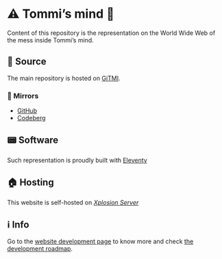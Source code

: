 # ⚠️ Tommi’s mind 🤯

Content of this repository is the representation on the World Wide Web of the mess inside Tommi’s mind.

## 👾 Source

The main repository is hosted on [GiTMI](https://gitmi.dev/tommi/tommi.space 'tommi.space repo on GiTMI').

### 🪩 Mirrors

- [GitHub](https://github.com/xplosionmind/tommi.space 'tommi.space on GitHub')
- [Codeberg](https://codeberg.org/tommi/tommi.space 'tommi.space on Codeberg')

## 📟 Software

Such representation is proudly built with [Eleventy](https://11ty.dev 'Eleventy official website') 

## 🏠 Hosting

This website is self-hosted on [*Xplosion Server*](https://tommi.space/server 'Xplosion Server info on tommi.space')

## ℹ️  Info

Go to the [website development page](https://tommi.space/development 'Website development - tommi.space') to know more and check [the development roadmap](https://tommi.space/development#roadmap 'tommi.space development roadmap').

<!--## ♊️ Gemini

The wild troubles of my mind encompass the standard web: tommi.space is available also [through the Gemini protocol](gemini://tommi.space 'tommi.space Gemini version')-->